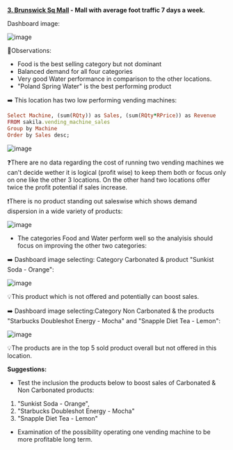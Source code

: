 <ins>**3. Brunswick Sq Mall</ins> - Mall with average foot traffic 7 days a week.**

Dashboard image:

![image](https://user-images.githubusercontent.com/69303154/207396189-def71747-cf4b-470f-b60f-6546d22ee434.png)

:eyes:Observations:

- Food is the best selling category but not dominant
- Balanced demand for all four categories
- Very good Water performance in comparison to the other locations.
- "Poland Spring Water" is the best performing product

:arrow_right: This location has two low performing vending machines:
```ruby
Select Machine, (sum(RQty)) as Sales, (sum(RQty*RPrice)) as Revenue
FROM sakila.vending_machine_sales
Group by Machine
Order by Sales desc;
```
![image](https://user-images.githubusercontent.com/69303154/207074032-d6aff65b-6c39-4953-9a7c-e129fccfcc68.png)

:question:There are no data regarding the cost of running two vending machines we can't decide wether it is logical (profit wise) to keep them both or focus only on one like the other 3 locations. On the other hand two locations offer twice the profit potential if sales increase.

:heavy_exclamation_mark:There is no product standing out saleswise which shows demand dispersion in a wide variety of products:

![image](https://user-images.githubusercontent.com/69303154/205497751-00be2e2c-3279-4e00-a522-6d7d94139641.png)

- The categories Food and Water perform well so the analyisis should focus on improving the other two categories: 

:arrow_right: Dashboard image selecting: Category Carbonated & product "Sunkist Soda - Orange":

![image](https://user-images.githubusercontent.com/69303154/205498870-47b6e0c1-1ad3-432d-a70e-11155d18ef19.png)

:bulb:This product which is not offered and potentially can boost sales.

:arrow_right: Dashboard image selecting:Category Non Carbonated & the products "Starbucks Doubleshot Energy - Mocha" and "Snapple Diet Tea - Lemon":

![image](https://user-images.githubusercontent.com/69303154/205498939-3c6aab20-e55d-476c-ae2d-3b89ef3bba57.png)

:bulb:The products are in the top 5 sold product overall but not offered in this location.

**Suggestions:** 
- Test the inclusion the products below to boost sales of Carbonated & Non Carbonated products: 
1. "Sunkist Soda - Orange",
2. "Starbucks Doubleshot Energy - Mocha" 
3. "Snapple Diet Tea - Lemon" 
- Examination of the possibility operating one vending machine to be more profitable long term. 
